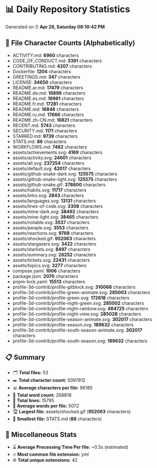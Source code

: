 # 📊 Daily Repository Statistics
Generated on ⏰ **Apr 26, Saturday 08:10:42 PM**

## 📂 File Character Counts (Alphabetically)
- ACTIVITY.md: **6960** characters
- CODE_OF_CONDUCT.md: **3391** characters
- CONTRIBUTING.md: **4207** characters
- Dockerfile: **1204** characters
- GREETINGS.md: **347** characters
- LICENSE: **34650** characters
- README.ar.md: **17479** characters
- README.de.md: **16898** characters
- README.es.md: **16961** characters
- README.fr.md: **17281** characters
- README.md: **16848** characters
- README.ru.md: **17666** characters
- README.zh-CN.md: **16821** characters
- RECENT.md: **5743** characters
- SECURITY.md: **1171** characters
- STARRED.md: **9739** characters
- STATS.md: **86** characters
- WORKFLOWS.md: **7482** characters
- assets/achievements.svg: **4169** characters
- assets/activity.svg: **24601** characters
- assets/all.svg: **237254** characters
- assets/default.svg: **42017** characters
- assets/github-snake-dark.svg: **125575** characters
- assets/github-snake-light.svg: **125575** characters
- assets/github-snake.gif: **378600** characters
- assets/habits.svg: **11717** characters
- assets/intro.svg: **2843** characters
- assets/languages.svg: **13131** characters
- assets/lines-of-code.svg: **3308** characters
- assets/mine-dark.svg: **38492** characters
- assets/mine-light.svg: **38465** characters
- assets/notable.svg: **3537** characters
- assets/people.svg: **3553** characters
- assets/reactions.svg: **9768** characters
- assets/shocked.gif: **952063** characters
- assets/stargazers.svg: **3422** characters
- assets/starlists.svg: **8497** characters
- assets/summary.svg: **26252** characters
- assets/tickets.svg: **22431** characters
- assets/topics.svg: **3277** characters
- compose.yaml: **1006** characters
- package.json: **2070** characters
- pnpm-lock.yaml: **15513** characters
- profile-3d-contrib/profile-gitblock.svg: **310068** characters
- profile-3d-contrib/profile-green-animate.svg: **285003** characters
- profile-3d-contrib/profile-green.svg: **172618** characters
- profile-3d-contrib/profile-night-green.svg: **285002** characters
- profile-3d-contrib/profile-night-rainbow.svg: **484725** characters
- profile-3d-contrib/profile-night-view.svg: **285028** characters
- profile-3d-contrib/profile-season-animate.svg: **302017** characters
- profile-3d-contrib/profile-season.svg: **189632** characters
- profile-3d-contrib/profile-south-season-animate.svg: **302017** characters
- profile-3d-contrib/profile-south-season.svg: **189632** characters

## 📋 Summary
- 🗂️ **Total files:** 53
- ✒️ **Total character count:** 5097812
- 📊 **Average characters per file:** 96185
- 📝 **Total word count:** 268818
- 🧾 **Total lines:** 15795
- 📐 **Average words per file:** 5072
- 🏆 **Largest file:** assets/shocked.gif (**952063** characters)
- 🥉 **Smallest file:** STATS.md (**86** characters)

## 🌟 Miscellaneous Stats
- ⌛ **Average Processing Time Per file:** ~0.5s (estimated)
- 🔥 **Most common file extension:** yml
- 🌐 **Total unique extensions:** 42
